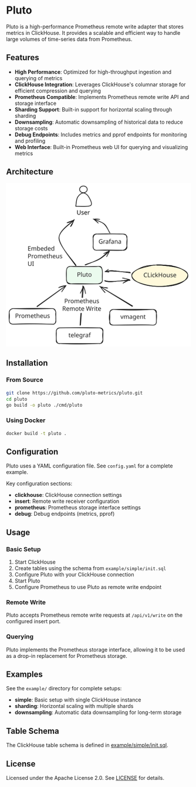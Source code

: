 # Pluto

Pluto is a high-performance Prometheus remote write adapter that stores metrics in ClickHouse. It provides a scalable and efficient way to handle large volumes of time-series data from Prometheus.

## Features

- **High Performance**: Optimized for high-throughput ingestion and querying of metrics
- **ClickHouse Integration**: Leverages ClickHouse's columnar storage for efficient compression and querying
- **Prometheus Compatible**: Implements Prometheus remote write API and storage interface
- **Sharding Support**: Built-in support for horizontal scaling through sharding
- **Downsampling**: Automatic downsampling of historical data to reduce storage costs
- **Debug Endpoints**: Includes metrics and pprof endpoints for monitoring and profiling
- **Web Interface**: Built-in Prometheus web UI for querying and visualizing metrics

## Architecture

![Architecture Diagram](scheme.excalidraw.svg)

## Installation

### From Source

```bash
git clone https://github.com/pluto-metrics/pluto.git
cd pluto
go build -o pluto ./cmd/pluto
```

### Using Docker

```bash
docker build -t pluto .
```

## Configuration

Pluto uses a YAML configuration file. See `config.yaml` for a complete example.

Key configuration sections:

- **clickhouse**: ClickHouse connection settings
- **insert**: Remote write receiver configuration
- **prometheus**: Prometheus storage interface settings
- **debug**: Debug endpoints (metrics, pprof)

## Usage

### Basic Setup

1. Start ClickHouse
2. Create tables using the schema from `example/simple/init.sql`
3. Configure Pluto with your ClickHouse connection
4. Start Pluto
5. Configure Prometheus to use Pluto as remote write endpoint

### Remote Write

Pluto accepts Prometheus remote write requests at `/api/v1/write` on the configured insert port.

### Querying

Pluto implements the Prometheus storage interface, allowing it to be used as a drop-in replacement for Prometheus storage.

## Examples

See the `example/` directory for complete setups:

- **simple**: Basic setup with single ClickHouse instance
- **sharding**: Horizontal scaling with multiple shards
- **downsampling**: Automatic data downsampling for long-term storage

## Table Schema

The ClickHouse table schema is defined in [example/simple/init.sql](example/simple/init.sql).

## License

Licensed under the Apache License 2.0. See [LICENSE](LICENSE) for details.
